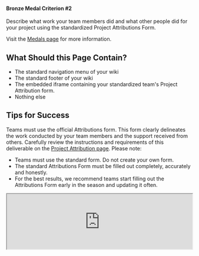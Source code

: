 #### Bronze Medal Criterion \#2

Describe what work your team members did and what other people did for your
project using the standardized Project Attributions Form.

Visit the [Medals page](https://competition.igem.org/judging/medals) for more
information.

## What Should this Page Contain?

- The standard navigation menu of your wiki
- The standard footer of your wiki
- The embedded iframe containing your standardized team's Project Attribution
  form.
- Nothing else

## Tips for Success

Teams must use the official Attributions form. This form clearly delineates the
work conducted by your team members and the support received from others.
Carefully review the instructions and requirements of this deliverable on
the [Project Attribution page](https://competition.igem.org/deliverables/project-attribution).
Please note:

- Teams must use the standard form. Do not create your own form.
- The standard Attributions Form must be filled out completely, accurately and
  honestly.
- For the best results, we recommend teams start filling out the Attributions
  Form early in the season and updating it often.

<!-- !!! LEAVE THE IFRAME CODE BELOW AS IT IS, THE ATTRIBUTION FORM OF YOUR TEAM !!! -->
<!-- !!! WILL BE DISPLAYED ON THIS PAGE. DO NOT REMOVE IT, OTHERWISE YOU RISK OF !!! -->
<!-- !!! NOT MEETING BRONZE MEDAL CRITERION #2  -->
<!-- !!! DO NOT CHANGE ITS INDENTATION !!! -->
<div class="row mt-4">
  <script type="text/javascript">
    // Listen to size change and update form height
    window.addEventListener("message", function (e) {
      if (e.origin === "https://teams.igem.org") {
        const {type, data} = JSON.parse(e.data);
        if (type === "igem-attribution-form") {
          const element = document.getElementById("igem-attribution-form");
          element.style.height = `${data + 100}px`;
        }
      }
    });
  </script>
  <iframe style='width: 100%' id="igem-attribution-form"
    src="https://teams.igem.org/wiki/6013/attributions">
  </iframe>
</div>
<!-- DO NOT REMOVE THE IFRAME CODE ABOVE -->
